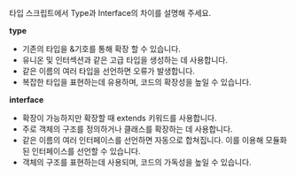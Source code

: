 타입 스크립트에서 Type과 Interface의 차이를 설명해 주세요.

**type**

-   기존의 타입을 &기호를 통해 확장 할 수 있습니다.
-   유니온 및 인터섹션과 같은 고급 타입을 생성하는 데 사용합니다.
-   같은 이름의 여러 타입을 선언하면 오류가 발생합니다.
-   복잡한 타입을 표현하는데 유용하며, 코드의 확장성을 높일 수 있습니다.

**interface**

-   확장이 가능하지만 확장할 때 extends 키워드를 사용합니다.
-   주로 객체의 구조를 정의하거나 클래스를 확장하는 데 사용합니다.
-   같은 이름의 여러 인터페이스를 선언하면 자동으로 합쳐집니다. 이를 이용해 모듈화된 인터페이스를 선언할 수 있습니다.
-   객체의 구조를 표현하는데 사용되며, 코드의 가독성을 높일 수 있습니다.
